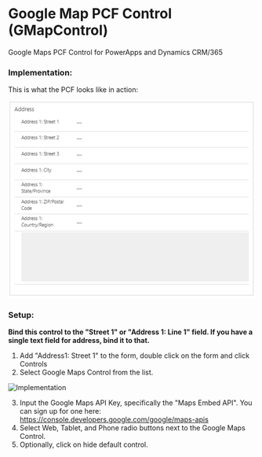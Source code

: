 # Google Map PCF Control (GMapControl)
Google Maps PCF Control for PowerApps and Dynamics CRM/365

### Implementation: 

This is what the PCF looks like in action:

![Implementation](docs/GoogleMapsPCFControl.gif)

### Setup:

**Bind this control to the "Street 1" or "Address 1: Line 1" field. If you have a single text field for address, bind it to that.**

1. Add "Address1: Street 1" to the form, double click on the form and click Controls
2. Select Google Maps Control from the list.

![Implementation](docs/GoogleMapsSetup.png)

3. Input the Google Maps API Key, specifically the "Maps Embed API". You can sign up for one here: https://console.developers.google.com/google/maps-apis
4. Select Web, Tablet, and Phone radio buttons next to the Google Maps Control.
5. Optionally, click on hide default control.



